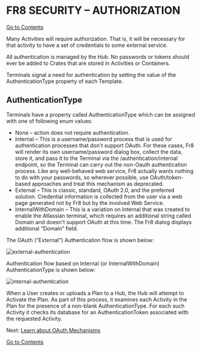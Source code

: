 # FR8 SECURITY – AUTHORIZATION
[Go to Contents](https://github.com/Fr8org/Fr8Core/blob/master/Docs/Home.md)  

Many Activities will require authorization. That is, it will be necessary for that activity to have a set of credentials to some external service.

All authentication is managed by the Hub. No passwords or tokens should ever be added to Crates that are stored in Activities or Containers.

Terminals signal a need for authentication by setting the value of the AuthenticationType property of each Template.

AuthenticationType
------------------

Terminals have a property called AuthenticationType which can be assigned with one of following enum values:

* None – action does not require authentication.
* Internal – This is a username/password process that is used for authentication processes that don't support OAuth. For these cases, Fr8 will render its own username/password dialog box, collect the data, store it, and pass it to the Terminal via the /authentication/internal endpoint, so the Terminal can carry out the non-Oauth authentication process. Like any well-behaved web service, Fr8 actually wants nothing to do with your passwords, so wherever possible, use OAuth/token-based approaches and treat this mechanism as deprecated.   
* External – This is classic, standard, OAuth 2.0, and the preferred solution. Credential information is collected from the user via a web page generated not by Fr8 but by the involved Web Service.
* InternalWithDomain – This is a variation on Internal that was created to enable the Atlassian terminal, which requires an additional string called Domain and doesn't support OAuth at this time. The  Fr8 dialog displays additional “Domain” field. 



The OAuth ("External") Authentication flow is shown below:

![external-authentication](https://github.com/Fr8org/Fr8Core/blob/master/Docs/img/AuthorizationExternalAuthentication.png)


Authentication flow based on Internal (or InternalWithDomain) AuthenticationType is shown below:

![internal-authentication](https://github.com/Fr8org/Fr8Core/blob/master/Docs/img/AuthorizationInternalAuthentication.png)

When a User creates or uploads a Plan to a Hub, the Hub will attempt to Activate the Plan. As part of this process, it examines each Activity in the Plan for the presence of a non-blank AuthenticationType. For each such Activity it checks its database for an AuthenticationToken associated with the requested Activity.

Next: [Learn about OAuth Mechanisms](/Docs/ForDevelopers/OperatingConcepts/Authorization/Home.md)

[Go to Contents](/Docs/Home.md)  
